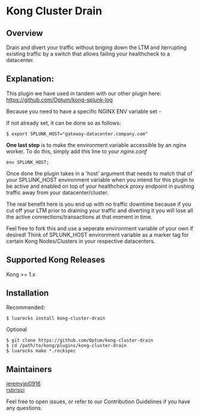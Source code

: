 # Kong Cluster Drain
## Overview
Drain and divert your traffic without briging down the LTM and iterrupting existing traffic by a switch that allows failing your healthcheck to a datacenter.

## Explanation:

This plugin we have used in tandem with our other plugin here:
https://github.com/Optum/kong-splunk-log

Because you need to have a specific NGINX ENV variable set - 

If not already set, it can be done so as follows:
```
$ export SPLUNK_HOST="gateway-datacenter.company.com"
```

**One last step** is to make the environment variable accessible by an nginx worker. To do this, simply add this line to your _nginx.conf_
```
env SPLUNK_HOST;
```

Once done the plugin takes in a 'host' argument that needs to match that of your SPLUNK_HOST environment variable when you intend for this plugin to be active and enabled on top of your healthcheck proxy endpoint in pushing traffic away from your datacenter/cluster.

The real benefit here is you end up with no traffic downtime because if you cut off your LTM prior to draining your traffic and diverting it you will lose all the active connections/transactions at that moment in time.

Feel free to fork this and use a seperate environment variable of your own if desired! Think of SPLUNK_HOST environment variable as a marker tag for certain Kong Nodes/Clusters in your respective datacenters.

## Supported Kong Releases
Kong >= 1.x

## Installation
Recommended:
```
$ luarocks install kong-cluster-drain
```

Optional
```
$ git clone https://github.com/Optum/kong-cluster-drain
$ cd /path/to/kong/plugins/kong-cluster-drain
$ luarocks make *.rockspec
```

## Maintainers
[jeremyjpj0916](https://github.com/jeremyjpj0916)  
[rsbrisci](https://github.com/rsbrisci)  

Feel free to open issues, or refer to our Contribution Guidelines if you have any questions.
